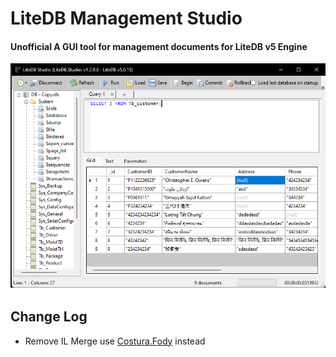# LiteDB Management Studio

#### Unofficial A GUI tool for management documents for LiteDB v5 Engine

![](https://github.com/KravitzMC/LiteDB.Studio/blob/main/screenshot.png)

## Change Log
- Remove IL Merge use [Costura.Fody](https://github.com/Fody/Costura) instead
